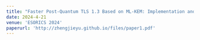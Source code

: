```yaml
---
title: "Faster Post-Quantum TLS 1.3 Based on ML-KEM: Implementation and Assessment"
date: 2024-4-21
venue: 'ESORICS 2024'
paperurl: 'http://zhengjieyu.github.io/files/paper1.pdf'
---
```


